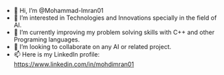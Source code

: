 - 👋 Hi, I’m @Mohammad-Imran01
- 👀 I’m interested in Technologies and Innovations specially in the field of AI.
- 🌱 I’m currently improving my problem solving skills with C++ and other Programing languages.
- 💞️ I’m looking to collaborate on any AI or related project.
- 📫 Here is my LinkedIn profile: https://www.linkedin.com/in/mohdimran01
